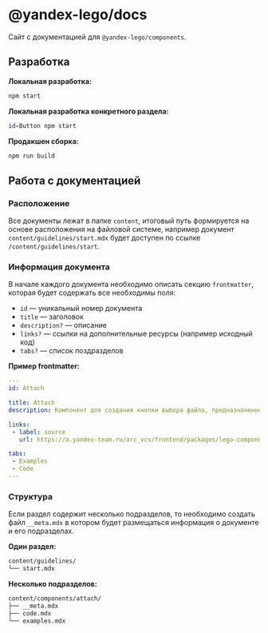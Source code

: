 # @yandex-lego/docs

Сайт с документацией для `@yandex-lego/components`.

## Разработка

**Локальная разработка:**

```sh
npm start
```

**Локальная разработка конкретного раздела:**

```sh
id=Button npm start
```

**Продакшен сборка:**

```sh
npm run build
```

## Работа с документацией

### Расположение

Все документы лежат в папке `content`, итоговый путь формируется на основе расположения на файловой системе, например документ `content/guidelines/start.mdx` будет доступен по ссылке `/content/guidelines/start`.

### Информация документа

В начале каждого документа необходимо описать секцию `frontmatter`, которая будет содержать все необходимы поля:

* `id` — уникальный номер документа
* `title` — заголовок
* `description?` — описание
* `links?` — ссылки на дополнительные ресурсы (например исходный код)
* `tabs?` — список поздразделов

**Пример frontmatter:**

```yaml
---
id: Attach

title: Attach
description: Компонент для создания кнопки выбора файла, предназначенного для отправки на сервер.

links:
 - label: source
   url: https://a.yandex-team.ru/arc_vcs/frontend/packages/lego-components/src/Attach

tabs:
 - Examples
 - Code
---
```

### Структура

Если раздел содержит несколько подразделов, то необходимо создать файл `__meta.mdx` в котором будет размещаться информация о документе и его подразделах.

**Один раздел:**

```sh
content/guidelines/
└── start.mdx
```

**Несколько подразделов:**

```sh
content/components/attach/
├── __meta.mdx
├── code.mdx
└── examples.mdx
```

[gatsby]: https://www.gatsbyjs.com/
